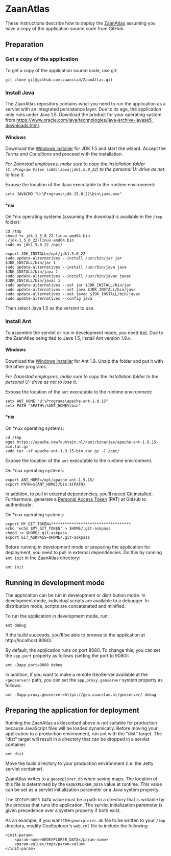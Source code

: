 # ZaanAtlas

These instructions describe how to deploy the [ZaanAtlas](https://geo.zaanstad.nl/zaanatlas) assuming you have a copy of the application source code from GitHub.

## Preparation

### Get a copy of the application

To get a copy of the application source code, use git:

    git clone git@github.com:zaanstad/ZaanAtlas.git

### Install Java

The ZaanAtlas repository contains what you need to run the application as a servlet with an integrated persistence layer. Due to its age, the application only runs under Java 1.5. Download the product for your operating system from https://www.oracle.com/java/technologies/java-archive-javase5-downloads.html.

#### Windows

Download the [Windows installer](https://download.oracle.com/otn/java/jdk/1.5.0_22/jdk-1_5_0_22-windows-i586-p.exe) for JDK 1.5 and start the wizard. Accept the *Terms and Conditions* and proceed with the installation.

*For Zaanstad employees, make sure to copy the installation folder `(C:\Program Files (x86)\Java\jdk1.5.0_22`) to the personal U:\-drive as not to lose it*.

Expose the location of the Java executable to the runtime environment:

    setx JAVACMD "U:\Programs\jdk-15.0.22\bin\java.exe"

#### *nix

On *nix operating systems (assuming the download is available in the `/tmp` folder):

    cd /tmp
    chmod +x jdk-1_5_0_22-linux-amd64.bin
    ./jdk-1_5_0_22-linux-amd64.bin
    sudo mv jdk1.5.0_22 /opt/

    export JDK_INSTALL=/opt/jdk1.5.0_22
    sudo update-alternatives --install /usr/bin/jar jar $JDK_INSTALL/bin/jar 1
    sudo update-alternatives --install /usr/bin/java java $JDK_INSTALL/bin/java 1
    sudo update-alternatives --install /usr/bin/javac javac $JDK_INSTALL/bin/javac 1
    sudo update-alternatives --set jar $JDK_INSTALL/bin/jar
    sudo update-alternatives --set java $JDK_INSTALL/bin/java
    sudo update-alternatives --set javac $JDK_INSTALL/bin/javac
    sudo update-alternatives --config java

Then select Java 1.5 as the version to use.

### Install Ant

To assemble the servlet or run in development mode, you need [Ant](http://ant.apache.org/). Due to the ZaanAtlas being tied to Java 1.5, install Ant version 1.9.x.

#### Windows

Download the [Windows installer](https://mirror.lyrahosting.com/apache//ant/binaries/apache-ant-1.9.15-bin.zip) for Ant 1.9. Unzip the folder and put it with the other programs.

*For Zaanstad employees, make sure to copy the installation folder to the personal U:\-drive as not to lose it*.

Expose the location of the `ant` executable to the runtime environment:

    setx ANT_HOME "U:\Programs\apache-ant-1.9.15"
    setx PATH "%PATH%;%ANT_HOME%\bin"

#### *nix

On *nux operating systems:

    cd /tmp
    wget https://apache.newfountain.nl//ant/binaries/apache-ant-1.9.15-bin.tar.gz
    sudo tar -xf apache-ant-1.9.15-bin.tar.gz -C /opt/

Expose the location of the `ant` executable to the runtime environment.

On *nux operating systems:

    export ANT_HOME=/opt/apache-ant-1.9.15/
    export PATH=${ANT_HOME}/bin:${PATH}

In addition, to pull in external dependencies, you'll neeed [Git](http://git-scm.com/) installed. Furthermore, generate a [Personal Access Token](https://github.com/settings/tokens) (PAT) at GitHub to authenticate.

On *nux operating systems:

    export MY_GIT_TOKEN=***********************************
    echo 'echo $MY_GIT_TOKEN' > $HOME/.git-askpass
    chmod +x $HOME/.git-askpass
    export GIT_ASKPASS=$HOME/.git-askpass

Before running in development mode or preparing the application for deployment, you need to pull in external dependencies. Do this by running `ant init` in the ZaanAtlas directory:

    ant init

## Running in development mode

The application can be run in development or distribution mode.  In development mode, individual scripts are available to a debugger.  In distribution mode, scripts are concatenated and minified.

To run the application in development mode, run:

    ant debug

If the build succeeds, you'll be able to browse to the application at http://localhost:8080/.

By default, the application runs on port 8080.  To change this, you can set the `app.port` property as follows (setting the port to 9080):

    ant -Dapp.port=9080 debug

In addition, if you want to make a remote GeoServer available at the `/geoserver/` path, you can set the `app.proxy.geoserver` system property as follows:

    ant -Dapp.proxy.geoserver=https://geo.zaanstad.nl/geoserver/ debug

## Preparing the application for deployment

Running the ZaanAtlas as described above is not suitable for production because JavaScript files will be loaded dynamically.  Before moving your application to a production environment, run ant with the "dist" target.  The "dist" target will result in a directory that can be dropped in a servlet container.

    ant dist

Move the build directory to your production environment (i.e. the Jetty servlet container).

ZaanAtlas writes to a `geoexplorer.db` when saving maps.  The location of this file is determined by the `GEOEXPLORER_DATA` value at runtime.  This value can be set as a servlet initialization parameter or a Java system property.

The `GEOEXPLORER_DATA` value must be a path to a directory that is writable by  the process that runs the application.  The servlet initialization parameter is given precedence over a system property if both exist.

As an example, if you want the `geoexplorer.db` file to be written to your `/tmp` directory, modify GeoExplorer's `web.xml` file to include the following:

    <init-param>
        <param-name>GEOEXPLORER_DATA</param-name>
        <param-value>/tmp</param-value>
    </init-param>

